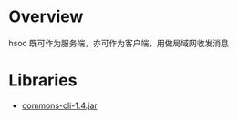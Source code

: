 # Overview

hsoc 既可作为服务端，亦可作为客户端，用做局域网收发消息

# Libraries

+ [commons-cli-1.4.jar](http://commons.apache.org/proper/commons-cli/download_cli.cgi)